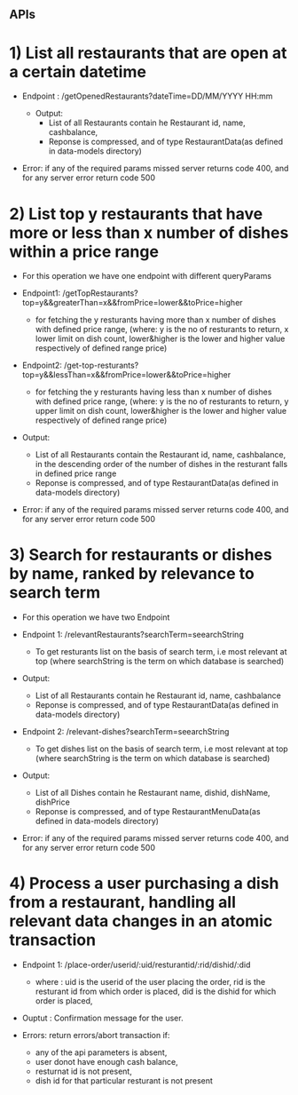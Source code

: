 ## APIs
# 1) List all restaurants that are open at a certain datetime

- Endpoint : /getOpenedRestaurants?dateTime=DD/MM/YYYY HH:mm
	- Output: 
		- List of all Restaurants contain he Restaurant id, name, cashbalance,
		- Reponse is compressed, and of type RestaurantData(as defined in data-models directory)

- Error: if any of the required params missed server returns code 400, and for any server error return code 500


# 2) List top y restaurants that have more or less than x number of dishes within a price range
- For this operation we have one endpoint with different queryParams

- Endpoint1: /getTopRestaurants?top=y&&greaterThan=x&&fromPrice=lower&&toPrice=higher
	- for fetching the y resturants having more than x number of  dishes with defined price range,
		(where:  y is the no of resturants to return, x lower limit on dish count, lower&higher is the lower and higher value respectively of defined range price)

- Endpoint2: /get-top-resturants?top=y&&lessThan=x&&fromPrice=lower&&toPrice=higher 
	- for fetching the y resturants having less than x number of dishes with defined price range,
		(where:  y is the no of resturants to return, y upper limit on dish count, lower&higher is the lower and higher value respectively of defined range price)

- Output: 
	- List of all Restaurants contain the Restaurant id, name, cashbalance, in the descending order of the number of dishes in the resturant falls in defined price range
	- Reponse is compressed, and of type RestaurantData(as defined in data-models directory)

- Error: if any of the required params missed server returns code 400, and for any server error return code 500

# 3) Search for restaurants or dishes by name, ranked by relevance to search term
- For this operation we have two Endpoint 

- Endpoint 1: /relevantRestaurants?searchTerm=seearchString
	- To get resturants list on the basis of search term, i.e most relevant at top 
		(where searchString is the term on which database is searched)

- Output: 
	- List of all Restaurants contain he Restaurant id, name, cashbalance
	- Reponse is compressed, and of type RestaurantData(as defined in data-models directory)

- Endpoint 2: /relevant-dishes?searchTerm=seearchString
	- To get dishes list on the basis of search term, i.e most relevant at top 
		(where searchString is the term on which database is searched)

- Output: 
	- List of all Dishes contain he Restaurant name, dishid, dishName, dishPrice
	- Reponse is compressed, and of type RestaurantMenuData(as defined in data-models directory)

- Error: if any of the required params missed server returns code 400, and for any server error return code 500

# 4) Process a user purchasing a dish from a restaurant, handling all relevant data changes in an atomic transaction

- Endpoint 1: /place-order/userid/:uid/resturantid/:rid/dishid/:did
	- where :
	uid is the userid of the user placing the order,
	rid is the resturant id from which order is placed, 
	did is the dishid for which order is placed,

- Ouptut : Confirmation message for the user.

- Errors: return errors/abort transaction if:
	- any of the api parameters is absent,
	- user donot have enough cash balance,
	- resturnat id is not present,
	- dish id for that particular resturant is not present